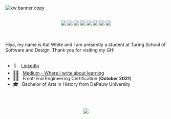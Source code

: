 ![kw banner copy](https://user-images.githubusercontent.com/49215782/127775056-2ffd7705-9e94-4689-a18d-582ddeac9b03.png)
<br>
<br>
<p align='center'>
  <img src="https://img.shields.io/badge/javascript-%23323330.svg?style=for-the-badge&logo=javascript&logoColor=%23F7DF1E" />
  <img src="https://img.shields.io/badge/react-%2320232a.svg?style=for-the-badge&logo=react&logoColor=%2361DAFB" />
  <img src="https://img.shields.io/badge/html5-%23E34F26.svg?style=for-the-badge&logo=html5&logoColor=white" />
  <img src="https://img.shields.io/badge/css3-%231572B6.svg?style=for-the-badge&logo=css3&logoColor=white" />
  <img src="https://img.shields.io/badge/SASS-hotpink.svg?style=for-the-badge&logo=SASS&logoColor=white" />
  <img src="https://img.shields.io/badge/git-%23F05033.svg?style=for-the-badge&logo=git&logoColor=white" />
  <img src="https://img.shields.io/badge/-mocha-%238D6748?style=for-the-badge&logo=mocha&logoColor=white" />
  <img src="https://img.shields.io/badge/-cypress-%23E5E5E5?style=for-the-badge&logo=cypress&logoColor=058a5e" />
<!--   <img src="https://img.shields.io/badge/Postman-FF6C37?style=for-the-badge&logo=postman&logoColor=red" />
  <img src="https://img.shields.io/badge/heroku-%23430098.svg?style=for-the-badge&logo=heroku&logoColor=white" /> -->
</p>
<br>
<br>
Hiya, my name is Kat White and I am presently a student at Turing School of Software and Design. Thank you for visiting my GH!
<br>
<br>

* 🖇 &nbsp; [LinkedIn](www.linkedin.com/in/ka-white)
* ✍🏼 &nbsp; [Medium - Where I write about learning](https://k-atwhite.medium.com/)
* 👨‍💻 &nbsp; Front-End Engineering Certification (**October 2021**)
* 🎓 &nbsp; Bachelor of Arts in History from DePauw University


<!-- <p align='center'>
  <a href="https://www.linkedin.com/in/kat-white-96326063/">
    <img src="https://img.shields.io/badge/linkedin-%230077B5.svg?&style=for-the-badge&logo=linkedin&logoColor=white" />
  </a>&nbsp;&nbsp;
  <a href="https://k-atwhite.medium.com/">
    <img src="https://img.shields.io/badge/Medium-%23000000.svg?style=for-the-badge&logo=Medium&logoColor=white" />
  </a>&nbsp;&nbsp;
</p> -->

<br>
<br>

<p align="center"> 
  <img src="https://komarev.com/ghpvc/?username=k-atwhite&color=1f5936" />
</p>
